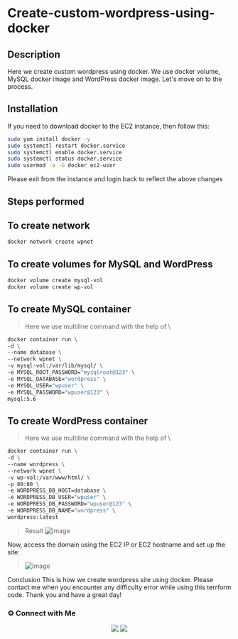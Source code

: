 # Create-custom-wordpress-using-docker

## Description

Here we create custom wordpress using docker. We use docker volume, MySQL docker image and WordPress docker image. Let's move on to the process.

## Installation

If you need to download docker to the EC2 instance, then follow this:

~~~sh
sudo yum install docker -y
sudo systemctl restart docker.service
sudo systemctl enable docker.service
sudo systemctl status docker.service
sudo usermod -a -G docker ec2-user
~~~

Please exit from the instance and login back to reflect the above changes

## Steps performed

## To create network

~~~sh
docker network create wpnet
~~~

## To create volumes for MySQL and WordPress

~~~sh
docker volume create mysql-vol
docker volume create wp-vol
~~~

## To create MySQL container

> Here we use multiline command with the help of \

~~~sh
docker container run \
-d \
--name database \
--network wpnet \
-v mysql-vol:/var/lib/mysql/ \
-e MYSQL_ROOT_PASSWORD="mysqlroot@123" \
-e MYSQL_DATABASE="wordpress" \
-e MYSQL_USER="wpuser" \
-e MYSQL_PASSWORD="wpuser@123" \
mysql:5.6
~~~

## To create WordPress container

> Here we use multiline command with the help of \

~~~sh
docker container run \
-d \
--name wordpress \
--network wpnet \
-v wp-vol:/var/www/html/ \
-p 80:80 \
-e WORDPRESS_DB_HOST=database \
-e WORDPRESS_DB_USER="wpuser" \
-e WORDPRESS_DB_PASSWORD="wpuser@123" \
-e WORDPRESS_DB_NAME="wordpress" \
wordpress:latest
~~~

>Result
![image](https://user-images.githubusercontent.com/100773863/162557137-0e55e617-30b6-44fd-b4f6-821c43a5683d.png)

Now, access the domain using the EC2 IP or EC2 hostname and set up the site:
 >![image](https://user-images.githubusercontent.com/100773863/162557184-82a618d3-422b-4122-9eff-3a60327da29b.png)


Conclusion
This is how we create wordpress site using docker. Please contact me when you encounter any difficulty error while using this terrform code. Thank you and have a great day!


### ⚙️ Connect with Me
<p align="center">
<a href="https://www.instagram.com/dev_anand__/"><img src="https://img.shields.io/badge/Instagram-E4405F?style=for-the-badge&logo=instagram&logoColor=white"/></a>
<a href="https://www.linkedin.com/in/dev-anand-477898201/"><img src="https://img.shields.io/badge/LinkedIn-0077B5?style=for-the-badge&logo=linkedin&logoColor=white"/></a>






